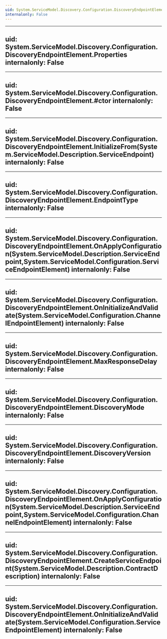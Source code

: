 ```yaml
---
uid: System.ServiceModel.Discovery.Configuration.DiscoveryEndpointElement
internalonly: False
---
```


---
uid: System.ServiceModel.Discovery.Configuration.DiscoveryEndpointElement.Properties
internalonly: False
---

---
uid: System.ServiceModel.Discovery.Configuration.DiscoveryEndpointElement.#ctor
internalonly: False
---

---
uid: System.ServiceModel.Discovery.Configuration.DiscoveryEndpointElement.InitializeFrom(System.ServiceModel.Description.ServiceEndpoint)
internalonly: False
---

---
uid: System.ServiceModel.Discovery.Configuration.DiscoveryEndpointElement.EndpointType
internalonly: False
---

---
uid: System.ServiceModel.Discovery.Configuration.DiscoveryEndpointElement.OnApplyConfiguration(System.ServiceModel.Description.ServiceEndpoint,System.ServiceModel.Configuration.ServiceEndpointElement)
internalonly: False
---

---
uid: System.ServiceModel.Discovery.Configuration.DiscoveryEndpointElement.OnInitializeAndValidate(System.ServiceModel.Configuration.ChannelEndpointElement)
internalonly: False
---

---
uid: System.ServiceModel.Discovery.Configuration.DiscoveryEndpointElement.MaxResponseDelay
internalonly: False
---

---
uid: System.ServiceModel.Discovery.Configuration.DiscoveryEndpointElement.DiscoveryMode
internalonly: False
---

---
uid: System.ServiceModel.Discovery.Configuration.DiscoveryEndpointElement.DiscoveryVersion
internalonly: False
---

---
uid: System.ServiceModel.Discovery.Configuration.DiscoveryEndpointElement.OnApplyConfiguration(System.ServiceModel.Description.ServiceEndpoint,System.ServiceModel.Configuration.ChannelEndpointElement)
internalonly: False
---

---
uid: System.ServiceModel.Discovery.Configuration.DiscoveryEndpointElement.CreateServiceEndpoint(System.ServiceModel.Description.ContractDescription)
internalonly: False
---

---
uid: System.ServiceModel.Discovery.Configuration.DiscoveryEndpointElement.OnInitializeAndValidate(System.ServiceModel.Configuration.ServiceEndpointElement)
internalonly: False
---
